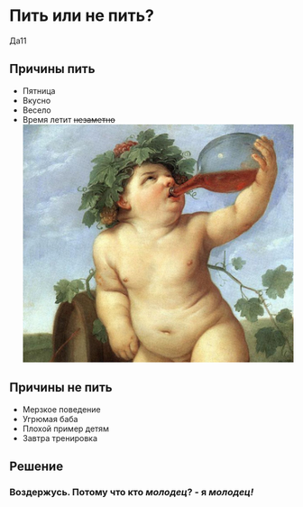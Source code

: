 # Пить или не пить?
Да11
## Причины пить
* Пятница
* Вкусно
* Весело
* Время летит ~~незаметно~~
![няшка](drinking_bacchus_cr.jpg)

## Причины не пить
+ Мерзкое поведение
+ Угрюмая баба
+ Плохой пример детям
+ Завтра тренировка

## Решение
### Воздержусь. Потому что кто *молодец*? - я ***молодец!***